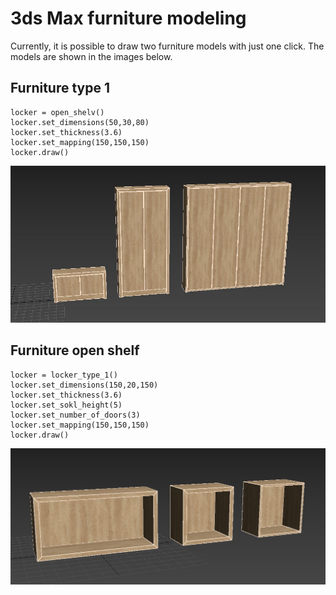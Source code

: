# 3ds Max furniture modeling
Currently, it is possible to draw two furniture models with just one click. The models are shown in the images below.

## Furniture type 1

```
locker = open_shelv()
locker.set_dimensions(50,30,80)
locker.set_thickness(3.6)
locker.set_mapping(150,150,150)
locker.draw()
```

![Furniture type 1](/screenshot/Screenshot_2.jpg)


## Furniture open shelf

```
locker = locker_type_1()
locker.set_dimensions(150,20,150)
locker.set_thickness(3.6)
locker.set_sokl_height(5)
locker.set_number_of_doors(3)
locker.set_mapping(150,150,150)
locker.draw()
```

![Furniture open shelf](/screenshot/Screenshot_1.jpg)
